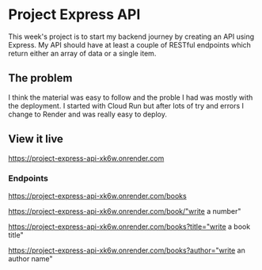 # Project Express API

This week's project is to start my backend journey by creating an API using Express. My API should have at least a couple of RESTful endpoints which return either an array of data or a single item.

## The problem

I think the material was easy to follow and the proble I had was mostly with the deployment. I started with Cloud Run but after lots of try and errors I change to Render and was really easy to deploy.

## View it live

https://project-express-api-xk6w.onrender.com

### Endpoints

https://project-express-api-xk6w.onrender.com/books

https://project-express-api-xk6w.onrender.com/book/"write a number"

https://project-express-api-xk6w.onrender.com/books?title="write a book title"

https://project-express-api-xk6w.onrender.com/books?author="write an author name"
